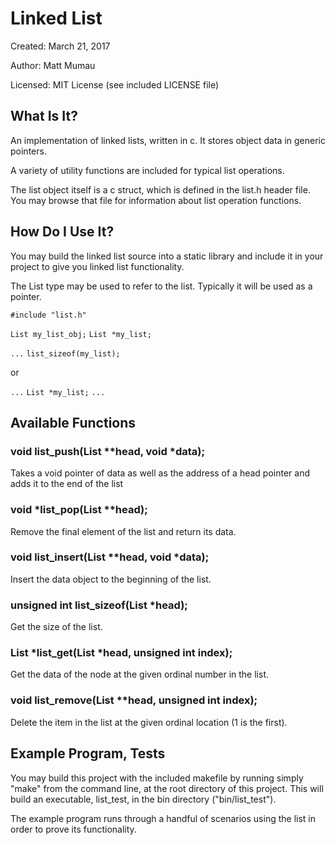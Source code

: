 # Linked List
Created:  March 21, 2017

Author:   Matt Mumau

Licensed: MIT License (see included LICENSE file)

## What Is It?
An implementation of linked lists, written in c. It stores object data in 
generic pointers.

A variety of utility functions are included for typical list operations.

The list object itself is a c struct, which is defined in the list.h header 
file. You may browse that file for information about list operation functions.

## How Do I Use It?
You may build the linked list source into a static library and include it in
your project to give you linked list functionality. 

The List type may be used to refer to the list. Typically it will be used as a
pointer.

`#include "list.h"`

`List my_list_obj;`
`List *my_list;`

`...`
`list_sizeof(my_list);`

or

`...`
`List *my_list;`
`...`

## Available Functions

### void list_push(List **head, void *data);
Takes a void pointer of data as well as the address of a head pointer and adds
it to the end of the list

### void *list_pop(List **head);
Remove the final element of the list and return its data.

### void list_insert(List **head, void *data);
Insert the data object to the beginning of the list.

### unsigned int list_sizeof(List *head);
Get the size of the list.

### List *list_get(List *head, unsigned int index);
Get the data of the node at the given ordinal number in the list.

### void list_remove(List **head, unsigned int index);
Delete the item in the list at the given ordinal location (1 is the first).

## Example Program, Tests
You may build this project with the included makefile by running simply "make"
from the command line, at the root directory of this project. This will build
an executable, list_test, in the bin directory ("bin/list_test").

The example program runs through a handful of scenarios using the list in order
to prove its functionality.



